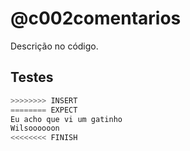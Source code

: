 # @c002comentarios

Descrição no código.

## Testes

``` py
>>>>>>>> INSERT
======== EXPECT
Eu acho que vi um gatinho
Wilsoooooon
<<<<<<<< FINISH
```
